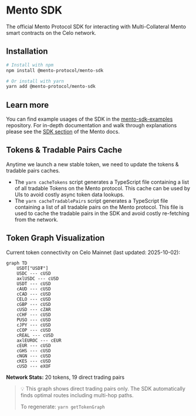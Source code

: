 # Mento SDK

The official Mento Protocol SDK for interacting with Multi-Collateral Mento smart contracts on the Celo network.

## Installation

```sh
# Install with npm
npm install @mento-protocol/mento-sdk

# Or install with yarn
yarn add @mento-protocol/mento-sdk
```

## Learn more

You can find example usages of the SDK in the [mento-sdk-examples](https://github.com/mento-protocol/mento-sdk-examples) repository. For in-depth documentation and walk through explanations please see the [SDK section](https://docs.mento.org/mento/developers/mento-sdk) of the Mento docs.

## Tokens & Tradable Pairs Cache

Anytime we launch a new stable token, we need to update the tokens & tradable pairs caches.

- The `yarn cacheTokens` script generates a TypeScript file containing a list of all tradable Tokens on the Mento protocol. This cache can be used by UIs to avoid costly async token data lookups.
- The `yarn cacheTradablePairs` script generates a TypeScript file containing a list of all tradable pairs on the Mento protocol. This file is used to cache the tradable pairs in the SDK and avoid costly re-fetching from the network.

## Token Graph Visualization

Current token connectivity on Celo Mainnet (last updated: 2025-10-02):

```mermaid
graph TD
    USDT["USD₮"]
    USDC --- cUSD
    axlUSDC --- cUSD
    USDT --- cUSD
    cAUD --- cUSD
    cCAD --- cUSD
    CELO --- cUSD
    cGBP --- cUSD
    cUSD --- cZAR
    cCHF --- cUSD
    PUSO --- cUSD
    cJPY --- cUSD
    cCOP --- cUSD
    cREAL --- cUSD
    axlEUROC --- cEUR
    cEUR --- cUSD
    cGHS --- cUSD
    cNGN --- cUSD
    cKES --- cUSD
    cUSD --- eXOF
```

**Network Stats:** 20 tokens, 19 direct trading pairs

> 💡 This graph shows direct trading pairs only. The SDK automatically finds optimal routes including multi-hop paths.
>
> To regenerate: `yarn getTokenGraph`
